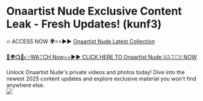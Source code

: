 # Onaartist Nude Exclusive Content Leak - Fresh Updates! (kunf3)

🔥 ACCESS NOW 🌍==►► <a href="https://tinyurl.com/yc657z5k" rel="nofollow">Onaartist Nude Latest Collection</a>
<br><br>
[🔴🌍📺📱👉WA𝚃CH Now==►► CLICK HERE TO Onaartist Nude 𝚆𝙰𝚃𝙲𝙷 NOW](https://tinyurl.com/yc657z5k)
<br><br>
Unlock Onaartist Nude's private videos and photos today! Dive into the newest 2025 content updates and explore exclusive material you won’t find anywhere else.
<br>
<a href="https://tinyurl.com/yc657z5k" rel="nofollow" data-target="animated-image.originalLink"><img src="https://camo.githubusercontent.com/8a4f000d20f83aca3bf7ec5f350d767afa0574a8a352519fd8cfa583a6f93a33/68747470733a2f2f692e696d6775722e636f6d2f644a486b345a712e676966" data-canonical-src="https://i.imgur.com/dJHk4Zq.gif" style="max-width: 100%; display: inline-block;" data-target="animated-image.originalImage"></a>
<br>
